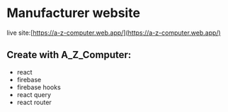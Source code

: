 # Manufacturer website

live site:[https://a-z-computer.web.app/](https://a-z-computer.web.app/)

## Create with A_Z_Computer:

- react
- firebase
- firebase hooks
- react query
- react router
